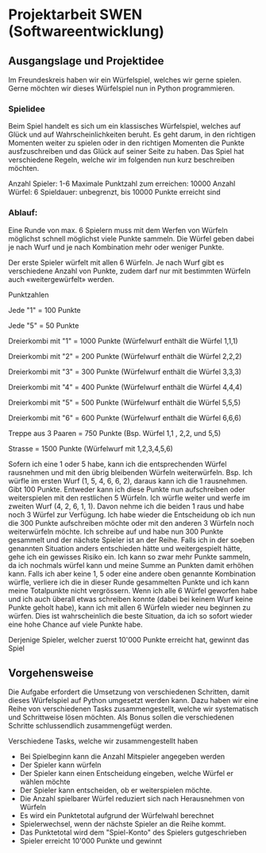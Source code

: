 # Projektarbeit SWEN (Softwareentwicklung)


## Ausgangslage und Projektidee

Im Freundeskreis haben wir ein Würfelspiel, welches wir gerne spielen. Gerne möchten wir dieses Würfelspiel nun in Python programmieren.

### Spielidee 

Beim Spiel handelt es sich um ein klassisches Würfelspiel, welches auf Glück und auf Wahrscheinlichkeiten beruht. Es geht darum, in den richtigen Momenten weiter zu spielen oder in den richtigen Momenten die Punkte ausfzuschreiben und das Glück auf seiner Seite zu haben. Das Spiel hat verschiedene Regeln, welche wir im folgenden nun kurz beschreiben möchten.

Anzahl Spieler: 1-6
Maximale Punktzahl zum erreichen: 10000
Anzahl Würfel: 6
Spieldauer: unbegrenzt, bis 10000 Punkte erreicht sind


### Ablauf:

Eine Runde von max. 6 Spielern muss mit dem Werfen von Würfeln möglichst schnell möglichst viele Punkte sammeln. Die Würfel geben dabei je nach Wurf und je nach Kombination mehr oder weniger Punkte.

Der erste Spieler würfelt mit allen 6 Würfeln. Je nach Wurf gibt es verschiedene Anzahl von Punkte, zudem darf nur mit bestimmten Würfeln auch «weitergewürfelt» werden.

Punktzahlen

Jede "1" = 100 Punkte

Jede "5" = 50 Punkte 

Dreierkombi mit "1" = 1000 Punkte   (Würfelwurf enthält die Würfel 1,1,1)

Dreierkombi mit "2" = 200 Punkte    (Würfelwurf enthält die Würfel 2,2,2)

Dreierkombi mit "3" = 300 Punkte    (Würfelwurf enthält die Würfel 3,3,3)

Dreierkombi mit "4" = 400 Punkte    (Würfelwurf enthält die Würfel 4,4,4)

Dreierkombi mit "5" = 500 Punkte    (Würfelwurf enthält die Würfel 5,5,5)

Dreierkombi mit "6" = 600 Punkte    (Würfelwurf enthält die Würfel 6,6,6)

Treppe aus 3 Paaren = 750 Punkte    (Bsp. Würfel 1,1 , 2,2, und 5,5)

Strasse             = 1500 Punkte   (Würfelwurf mit 1,2,3,4,5,6)


Sofern ich eine 1 oder 5 habe, kann ich die entsprechenden Würfel rausnehmen und mit den übrig bleibenden Würfeln weiterwürfeln. Bsp. Ich würfle im ersten Wurf (1, 5, 4, 6, 6, 2), daraus kann ich die 1 rausnehmen. Gibt 100 Punkte. Entweder kann ich diese Punkte nun aufschreiben oder weiterspielen mit den restlichen 5 Würfeln. Ich würfle weiter und werfe im zweiten Wurf (4, 2, 6, 1, 1). Davon nehme ich die beiden 1 raus und habe noch 3 Würfel zur Verfügung. Ich habe wieder die Entscheidung ob ich nun die 300 Punkte aufschreiben möchte oder mit den anderen 3 Würfeln noch weiterwürfeln möchte. Ich schreibe auf und habe nun 300 Punkte gesammelt und der nächste Spieler ist an der Reihe. Falls ich in der soeben genannten Situation anders entschieden hätte und weitergespielt hätte, gehe ich ein gewisses Risiko ein. Ich kann so zwar mehr Punkte sammeln, da ich nochmals würfel kann und meine Summe an Punkten damit erhöhen kann. Falls ich aber keine 1, 5 oder eine andere oben genannte Kombination würfle, verliere ich die in dieser Runde gesammelten Punkte und ich kann meine Totalpunkte nicht vergrössern. Wenn ich alle 6 Würfel geworfen habe und ich auch überall etwas schreiben konnte (dabei bei keinem Wurf keine Punkte geholt habe), kann ich mit allen 6 Würfeln wieder neu beginnen zu würfen. Dies ist wahrscheinlich die beste Situation, da ich so sofort wieder eine hohe Chance auf viele Punkte habe.

Derjenige Spieler, welcher zuerst 10'000 Punkte erreicht hat, gewinnt das Spiel



## Vorgehensweise

Die Aufgabe erfordert die Umsetzung von verschiedenen Schritten, damit dieses Würfelspiel auf Python umgesetzt werden kann. Dazu haben wir eine Reihe von verschiedenen Tasks zusammengestellt, welche wir systematisch und Schrittweise lösen möchten. Als Bonus sollen die verschiedenen Schritte schlussendlich zusammengefügt werden.

Verschiedene Tasks, welche wir zusammengestellt haben
- Bei Spielbeginn kann die Anzahl Mitspieler angegeben werden
- Der Spieler kann würfeln
- Der Spieler  kann einen Entscheidung eingeben, welche Würfel er wählen möchte
- Der Spieler kann entscheiden, ob er weiterspielen möchte.
- Die Anzahl spielbarer Würfel reduziert sich nach Herausnehmen von Würfeln
- Es wird ein Punktetotal aufgrund der Würfelwahl berechnet
- Spielerwechsel, wenn der nächste Spieler an die Reihe kommt.
- Das Punktetotal wird dem "Spiel-Konto" des Spielers gutgeschrieben
- Spieler erreicht 10'000 Punkte und gewinnt
